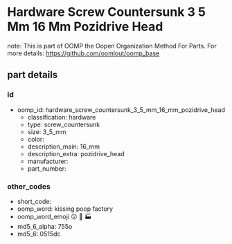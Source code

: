 # Hardware Screw Countersunk 3 5 Mm 16 Mm Pozidrive Head  

note: This is part of OOMP the Oopen Organization Method For Parts. For more details: https://github.com/oomlout/oomp_base

##  part details





### id
* oomp_id: hardware_screw_countersunk_3_5_mm_16_mm_pozidrive_head
  * classification: hardware
  * type: screw_countersunk
  * size: 3_5_mm
  * color: 
  * description_main: 16_mm
  * description_extra: pozidrive_head
  * manufacturer: 
  * part_number: 

### other_codes
* short_code: 
* oomp_word: kissing poop factory
* oomp_word_emoji :kissing: :poop: :factory:
* md5_6_alpha: 755o
* md5_6: 0515dc